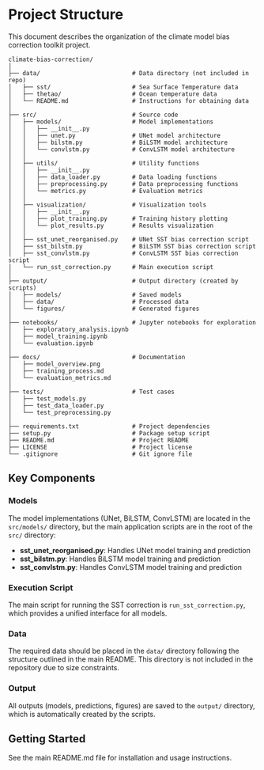 # Project Structure

This document describes the organization of the climate model bias correction toolkit project.

```
climate-bias-correction/
│
├── data/                          # Data directory (not included in repo)
│   ├── sst/                       # Sea Surface Temperature data
│   ├── thetao/                    # Ocean temperature data
│   └── README.md                  # Instructions for obtaining data
│
├── src/                           # Source code
│   ├── models/                    # Model implementations
│   │   ├── __init__.py
│   │   ├── unet.py                # UNet model architecture
│   │   ├── bilstm.py              # BiLSTM model architecture
│   │   └── convlstm.py            # ConvLSTM model architecture
│   │
│   ├── utils/                     # Utility functions
│   │   ├── __init__.py
│   │   ├── data_loader.py         # Data loading functions
│   │   ├── preprocessing.py       # Data preprocessing functions
│   │   └── metrics.py             # Evaluation metrics
│   │
│   ├── visualization/             # Visualization tools
│   │   ├── __init__.py
│   │   ├── plot_training.py       # Training history plotting
│   │   └── plot_results.py        # Results visualization
│   │
│   ├── sst_unet_reorganised.py    # UNet SST bias correction script
│   ├── sst_bilstm.py              # BiLSTM SST bias correction script
│   ├── sst_convlstm.py            # ConvLSTM SST bias correction script
│   └── run_sst_correction.py      # Main execution script
│
├── output/                        # Output directory (created by scripts)
│   ├── models/                    # Saved models
│   ├── data/                      # Processed data
│   └── figures/                   # Generated figures
│
├── notebooks/                     # Jupyter notebooks for exploration
│   ├── exploratory_analysis.ipynb
│   ├── model_training.ipynb
│   └── evaluation.ipynb
│
├── docs/                          # Documentation
│   ├── model_overview.png
│   ├── training_process.md
│   └── evaluation_metrics.md
│
├── tests/                         # Test cases
│   ├── test_models.py
│   ├── test_data_loader.py
│   └── test_preprocessing.py
│
├── requirements.txt               # Project dependencies
├── setup.py                       # Package setup script
├── README.md                      # Project README
├── LICENSE                        # Project license
└── .gitignore                     # Git ignore file
```

## Key Components

### Models

The model implementations (UNet, BiLSTM, ConvLSTM) are located in the `src/models/` directory, but the main application scripts are in the root of the `src/` directory:

- **sst_unet_reorganised.py**: Handles UNet model training and prediction
- **sst_bilstm.py**: Handles BiLSTM model training and prediction
- **sst_convlstm.py**: Handles ConvLSTM model training and prediction

### Execution Script

The main script for running the SST correction is `run_sst_correction.py`, which provides a unified interface for all models.

### Data

The required data should be placed in the `data/` directory following the structure outlined in the main README. This directory is not included in the repository due to size constraints.

### Output

All outputs (models, predictions, figures) are saved to the `output/` directory, which is automatically created by the scripts.

## Getting Started

See the main README.md file for installation and usage instructions.

